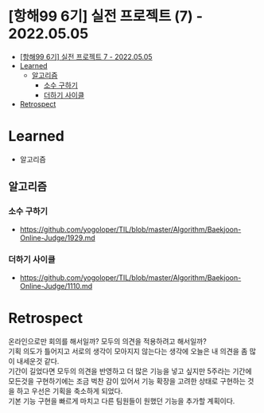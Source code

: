 # [항해99 6기] 실전 프로젝트 (7) - 2022.05.05

<!-- TOC -->

- [[항해99 6기] 실전 프로젝트 7 - 2022.05.05](#%ED%95%AD%ED%95%B499-6%EA%B8%B0-%EC%8B%A4%EC%A0%84-%ED%94%84%EB%A1%9C%EC%A0%9D%ED%8A%B8-7---20220505)
- [Learned](#learned)
  - [알고리즘](#%EC%95%8C%EA%B3%A0%EB%A6%AC%EC%A6%98)
    - [소수 구하기](#%EC%86%8C%EC%88%98-%EA%B5%AC%ED%95%98%EA%B8%B0)
    - [더하기 사이클](#%EB%8D%94%ED%95%98%EA%B8%B0-%EC%82%AC%EC%9D%B4%ED%81%B4)
- [Retrospect](#retrospect)

<!-- /TOC -->

# Learned
- 알고리즘

## 알고리즘
### 소수 구하기
- https://github.com/yogoloper/TIL/blob/master/Algorithm/Baekjoon-Online-Judge/1929.md  

### 더하기 사이클
- https://github.com/yogoloper/TIL/blob/master/Algorithm/Baekjoon-Online-Judge/1110.md  

# Retrospect
온라인으로만 회의를 해서일까? 모두의 의견을 적용하려고 해서일까?  
기획 의도가 틀어지고 서로의 생각이 모아지지 않는다는 생각에 오늘은 내 의견을 좀 많이 내세운것 같다.  
기간이 길었다면 모두의 의견을 반영하고 더 많은 기능을 넣고 싶지만 5주라는 기간에 모든것을 구현하기에는 조금 벅찬 감이 있어서 기능 확장을 고려한 상태로 구현하는 것을 하고 우선은 기획을 축소하게 되었다.  
기본 기능 구현을 빠르게 마치고 다른 팀원들이 원했던 기능을 추가할 계획이다.